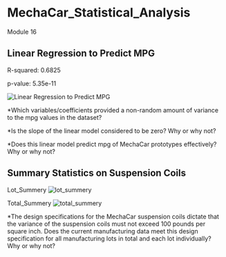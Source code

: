 # MechaCar_Statistical_Analysis
Module 16

## Linear Regression to Predict MPG

R-squared:  0.6825

p-value: 5.35e-11

![Linear Regression to Predict MPG](https://user-images.githubusercontent.com/116606765/221092439-e39ef765-5779-4494-8e5c-eba64e9420b7.png)


*Which variables/coefficients provided a non-random amount of variance to the mpg values in the dataset?

*Is the slope of the linear model considered to be zero? Why or why not?

*Does this linear model predict mpg of MechaCar prototypes effectively? Why or why not?


## Summary Statistics on Suspension Coils

Lot_Summery
![lot_summery](https://user-images.githubusercontent.com/116606765/221092654-b8e57c71-858b-480e-8f2e-59b520080f4b.png)


Total_Summery
![total_summery](https://user-images.githubusercontent.com/116606765/221092695-6b3a69f6-61d4-4204-8ecf-719a36703191.png)

*The design specifications for the MechaCar suspension coils dictate that the variance of the suspension coils must not exceed 100 pounds per square inch. Does the current manufacturing data meet this design specification for all manufacturing lots in total and each lot individually? Why or why not?
